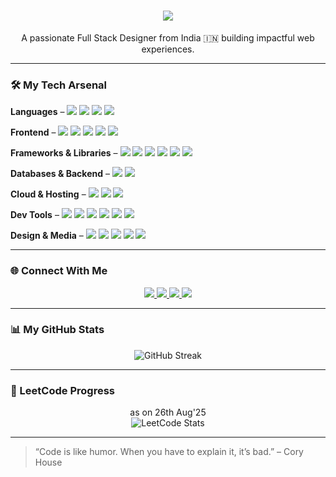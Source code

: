<h1 align="center">
    <img src="https://readme-typing-svg.herokuapp.com/?font=Righteous&size=35&center=true&vCenter=true&width=500&height=70&duration=4000&lines=Hello+World!+👋;+I'm+Sagnik+Bera!;" />
</h1>
<p align="center">A passionate Full Stack Designer from India 🇮🇳 building impactful web experiences.</p>

---

### 🛠️ My Tech Arsenal

**Languages** – <img src="https://img.shields.io/badge/JavaScript-black?style=flat&logo=javascript"/> 
<img src="https://img.shields.io/badge/TypeScript-black?style=flat&logo=typescript"/> 
<img src="https://img.shields.io/badge/Java-black?style=flat&logo=openjdk"/> 
<img src="https://img.shields.io/badge/SQL-black?style=flat&logo=mysql"/>

**Frontend** –  <img src="https://img.shields.io/badge/HTML-black?style=flat&logo=html5"/> 
<img src="https://img.shields.io/badge/CSS-black?style=flat&logo=css3"/> 
<img src="https://img.shields.io/badge/TailwindCSS-black?style=flat&logo=tailwind-css"/> 
<img src="https://img.shields.io/badge/Bootstrap-black?style=flat&logo=bootstrap"/> 
<img src="https://img.shields.io/badge/GSAP-black?style=flat&logo=greensock"/>

**Frameworks & Libraries** –  <img src="https://img.shields.io/badge/React-black?style=flat&logo=react"/> 
<img src="https://img.shields.io/badge/Next.js-black?style=flat&logo=nextdotjs"/> 
<img src="https://img.shields.io/badge/Redux-black?style=flat&logo=redux"/> 
<img src="https://img.shields.io/badge/Node.js-black?style=flat&logo=node.js"/> 
<img src="https://img.shields.io/badge/Express-black?style=flat&logo=express"/> 
<img src="https://img.shields.io/badge/jQuery-black?style=flat&logo=jquery"/>

**Databases & Backend** –  <img src="https://img.shields.io/badge/MongoDB-black?style=flat&logo=mongodb"/> 
<img src="https://img.shields.io/badge/Firebase-black?style=flat&logo=firebase"/>

**Cloud & Hosting** –  <img src="https://img.shields.io/badge/Vercel-black?style=flat&logo=vercel"/> 
<img src="https://img.shields.io/badge/Netlify-black?style=flat&logo=netlify"/> 
<img src="https://img.shields.io/badge/Hostinger-black?style=flat&logo=hostinger"/>

**Dev Tools** –  <img src="https://img.shields.io/badge/Git-black?style=flat&logo=git"/> 
<img src="https://img.shields.io/badge/GitHub-black?style=flat&logo=github"/> 
<img src="https://img.shields.io/badge/Vite-black?style=flat&logo=vite"/> 
<img src="https://img.shields.io/badge/VSCode-black?style=flat&logo=visual-studio-code"/> 
<img src="https://img.shields.io/badge/Docker-black?style=flat&logo=docker"/> 
<img src="https://img.shields.io/badge/NPM-black?style=flat&logo=npm"/>

**Design & Media** –  <img src="https://img.shields.io/badge/Figma-black?style=flat&logo=figma"/> 
<img src="https://img.shields.io/badge/Canva-black?style=flat&logo=canva"/> 
<img src="https://img.shields.io/badge/Photoshop-black?style=flat&logo=adobe-photoshop"/> 
<img src="https://img.shields.io/badge/Illustrator-black?style=flat&logo=adobe-illustrator"/> 
<img src="https://img.shields.io/badge/Premiere_Pro-black?style=flat&logo=adobe-premiere-pro"/>

---

### 🌐 Connect With Me

<p align="center">
  <a href="https://www.linkedin.com/in/sagnik-bera/" target="_blank">
    <img src="https://img.shields.io/badge/LinkedIn-blue?style=for-the-badge&logo=linkedin"/>
  </a>
  <a href="https://leetcode.com/sagnikberaofficial/" target="_blank">
    <img src="https://img.shields.io/badge/LeetCode-black?style=for-the-badge&logo=leetcode"/>
  </a>
  <a href="https://www.geeksforgeeks.org/user/sagnikbera14xw/" target="_blank">
    <img src="https://img.shields.io/badge/GeeksforGeeks-darkgreen?style=for-the-badge&logo=geeksforgeeks"/>
  </a>
  <a href="https://github.com/sagnikbera" target="_blank">
    <img src="https://img.shields.io/badge/GitHub-black?style=for-the-badge&logo=github"/>
  </a>
</p>

---

### 📊 My GitHub Stats

<p align="center">
  <img src="https://github-readme-streak-stats.herokuapp.com/?user=sagnikbera&theme=radical" alt="GitHub Streak"/>
</p>

---

### 🔢 LeetCode Progress

<p align="center"> as on 26th Aug'25
  <br>
  <img src="https://leetcard.jacoblin.cool/sagnikberaofficial?ext=contest&theme=dark" alt="LeetCode Stats"/>
</p>

---

> “Code is like humor. When you have to explain it, it’s bad.” – Cory House
